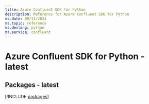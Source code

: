 ```yaml
---
title: Azure Confluent SDK for Python
description: Reference for Azure Confluent SDK for Python
ms.date: 09/11/2024
ms.topic: reference
ms.devlang: python
ms.service: confluent
---
```

# Azure Confluent SDK for Python - latest
## Packages - latest
[!INCLUDE [packages](confluent-index.md)]